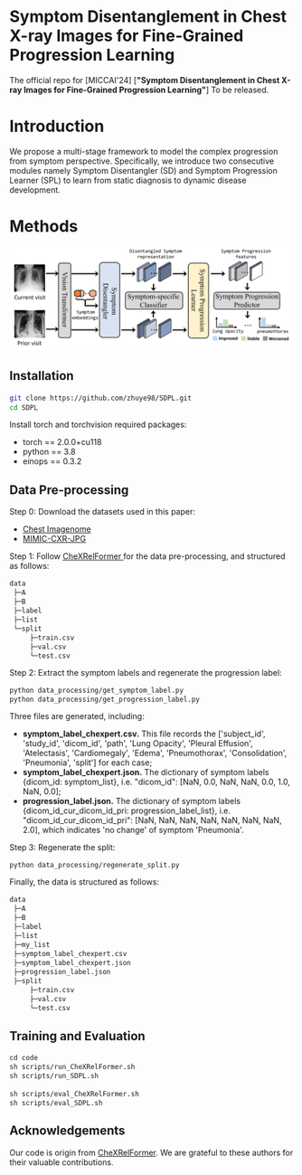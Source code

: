 # Symptom Disentanglement in Chest X-ray Images for Fine-Grained Progression Learning
The official repo for [MICCAI'24] [**"Symptom Disentanglement in Chest X-ray Images for Fine-Grained Progression Learning"**] To be released.
# Introduction
We propose a multi-stage framework to model the complex progression from symptom perspective. Specifically, we introduce two consecutive modules namely Symptom Disentangler (SD) and Symptom Progression Learner (SPL) to learn from static diagnosis to dynamic disease development. 
# Methods
<img src="figs/sdpl_1.png"/>



## Installation
```sh
git clone https://github.com/zhuye98/SDPL.git 
cd SDPL
```
Install torch and torchvision required packages:
* torch == 2.0.0+cu118
* python == 3.8
* einops == 0.3.2



## Data Pre-processing
Step 0: Download the datasets used in this paper:
- [Chest Imagenome](https://physionet.org/content/chest-imagenome/1.0.0/)
- [MIMIC-CXR-JPG](https://physionet.org/content/mimic-cxr-jpg/2.0.0/)

Step 1: Follow [CheXRelFormer
](https://github.com/PLAN-Lab/CheXRelFormer/issues/1) for the data pre-processing, and structured as follows:

```
data
 ├─A
 ├─B
 ├─label
 ├─list
 └─split
     ├─train.csv
     ├─val.csv
     └─test.csv
```

Step 2: Extract the symptom labels and regenerate the progression label:
```
python data_processing/get_symptom_label.py
python data_processing/get_progression_label.py
```
Three files are generated, including:

- **symptom_label_chexpert.csv.** This file records the ['subject_id', 'study_id', 'dicom_id', 'path', 
                                  'Lung Opacity', 'Pleural Effusion', 'Atelectasis', 'Cardiomegaly', 
                                  'Edema', 'Pneumothorax', 'Consolidation', 'Pneumonia', 'split'] for each case;
- **symptom_label_chexpert.json.** The dictionary of symptom labels {dicom_id: symptom_list}, i.e. "dicom_id": [NaN, 0.0, NaN, NaN, 0.0, 1.0, NaN, 0.0];
- **progression_label.json.** The dictionary of symptom labels {dicom_id_cur_dicom_id_pri: progression_label_list}, i.e. "dicom_id_cur_dicom_id_pri": [NaN, NaN, NaN, NaN, NaN, NaN, NaN, 2.0], which indicates 'no change' of symptom 'Pneumonia'.

Step 3: Regenerate the split:
```
python data_processing/regenerate_split.py
```
Finally, the data is structured as follows:

```
data
 ├─A
 ├─B
 ├─label
 ├─list 
 ├─my_list 
 ├─symptom_label_chexpert.csv
 ├─symptom_label_chexpert.json
 ├─progression_label.json
 ├─split
     ├─train.csv
     ├─val.csv
     └─test.csv
```


## Training and Evaluation

```
cd code
sh scripts/run_CheXRelFormer.sh
sh scripts/run_SDPL.sh

sh scripts/eval_CheXRelFormer.sh
sh scripts/eval_SDPL.sh
```

## Acknowledgements
Our code is origin from [CheXRelFormer](https://github.com/PLAN-Lab/CheXRelFormer?tab=readme-ov-file). We are grateful to these authors for their valuable contributions.
